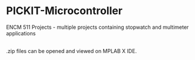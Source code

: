 # PICKIT-Microcontroller
ENCM 511 Projects - multiple projects containing stopwatch and multimeter applications <br> <br>

.zip files can be opened and viewed on MPLAB X IDE.
